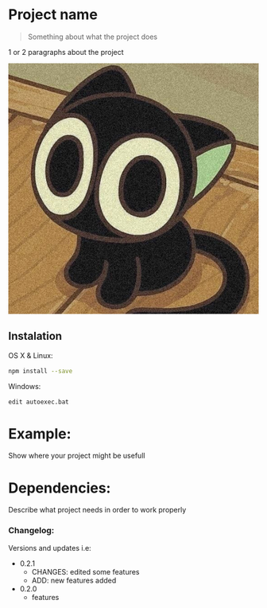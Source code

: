 # Project name
> Something about what the project does

1 or 2 paragraphs about the project

![](Luo.jpg "An of the project")

## Instalation

OS X & Linux:

```sh
npm install --save
```

Windows:
```sh
edit autoexec.bat
```

# Example:

Show where your project might be usefull

# Dependencies:

Describe what project needs in order to work properly

### Changelog:

Versions and updates
i.e:

* 0.2.1
    * CHANGES: edited some features
    * ADD: new features added
* 0.2.0
    * features
